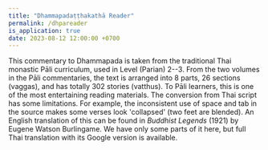 ```yaml
---
title: "Dhammapadaṭṭhakathā Reader"
permalink: /dhpareader
is_application: true
date: 2023-08-12 12:00:00 +0700
---
```


This commentary to Dhammapada is taken from the traditional Thai monastic Pāli curriculum, used in Level (Parian) 2--3. From the two volumes in the Pāli commentaries, the text is arranged into 8 parts, 26 sections (vaggas), and has totally 302 stories (vatthus). To Pāli learners, this is one of the most entertaining reading materials. The conversion from Thai script has some limitations. For example, the inconsistent use of space and tab in the source makes some verses look 'collapsed' (two feet are blended). An English translation of this can be found in *Buddhist Legends* (1921) by Eugene Watson Burlingame. We have only some parts of it here, but full Thai translation with its Google version is available.

<div id="toolbar" class="fixed" style="display:none;padding-top:3px;padding-bottom:10px;z-index:10;">
<span class="toolbarbg">
<button onClick="bcUtil.toggleToolBar(dhpaReader);"><svg class="icon"><use xlink:href="/assets/fontawesome/custom.svg#window-maximize"></use></svg></button>
<button onClick="dhpaReader.showTOC(true);">TOC</button>
<select id="partselector" onClick="dhpaReader.selectPart();">
<option value="1">Part I</option>
<option value="2">Part II</option>
<option value="3">Part III</option>
<option value="4">Part IV</option>
<option value="5">Part V</option>
<option value="6">Part VI</option>
<option value="7">Part VII</option>
<option value="8">Part VIII</option>
</select>
<select id="vatthuselector" onChange="dhpaReader.goVatthu();"></select>
<button onClick="dhpaReader.loadText();">Load</button>
<button id="burlbutton" title="Burlingame's translation" onClick="dhpaReader.openTransBurl();">Burl</button>
<button title="Thai translation" onClick="dhpaReader.openTransThai();">Thai</button>
</span>
</div>
<div id="textdisplay"></div>
<script src="/assets/js/dhpareader.js"></script>
<script src="/assets/js/pako_inflate.min.js"></script>
<script>
dhpaReader.util = bcUtil;
dhpaReader.loadTOC();
</script>
